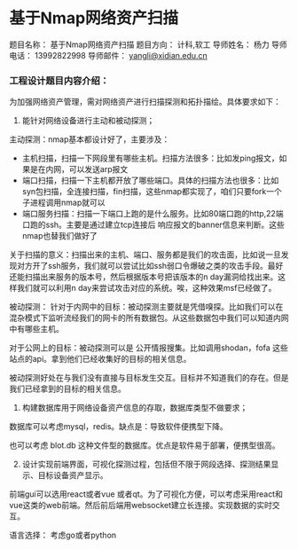 # 基于Nmap网络资产扫描

题目名称： 基于Nmap网络资产扫描
题目方向： 计科,软工
导师姓名： 杨力
导师电话： 13992822998
导师邮件： yangli@xidian.edu.cn

### 工程设计题目内容介绍：

为加强网络资产管理，需对网络资产进行扫描探测和拓扑描绘。具体要求如下：

1. 能针对网络设备进行主动和被动探测；

主动探测：nmap基本都设计好了，主要涉及：

- 主机扫描，扫描一下网段里有哪些主机。扫描方法很多：比如发ping报文，如果是在内网，可以发送arp报文
- 端口扫描，扫描一下主机都开放了哪些端口。具体的扫描方法也很多：比如syn包扫描，全连接扫描，fin扫描，这些nmap都实现了，咱们只要fork一个子进程调用nmap就可以
- 端口服务扫描：扫描一下端口上跑的是什么服务。比如80端口跑的http,22端口跑的ssh。主要是通过建立tcp连接后 响应报文的banner信息来判断。这些nmap也替我们做好了

关于扫描的意义：扫描出来的主机、端口、服务都是我们的攻击面，比如说一旦发现对方开了ssh服务，我们就可以尝试比如ssh弱口令爆破之类的攻击手段。最好还能扫描出来服务的版本号，然后根据版本号把该版本的n day漏洞给找出来。这样我们就可以利用n day来尝试攻击对应的系统。唉，这种效果msf已经做了。

被动探测：
针对于内网中的目标：被动探测主要就是凭借嗅探。比如我们可以在混杂模式下监听流经我们的网卡的所有数据包。从这些数据包中我们可以知道内网中有哪些主机。

对于公网上的目标：被动探测可以是 公开情报搜集。比如调用shodan，fofa 这些站点的api。拿到他们已经收集好的目标的相关信息。

被动探测好处在与我们没有直接与目标发生交互。目标并不知道我们的存在。但是我们已经拿到的目标的相关信息。

1. 构建数据库用于网络设备资产信息的存取，数据库类型不做要求；

数据库可以考虑mysql，redis。缺点是：导致软件便携型下降。

也可以考虑 blot.db 这种文件型的数据库。优点是软件易于部署，便携型很高。

2. 设计实现前端界面，可视化探测过程，包括但不限于网段选择、探测结果显示、目标设备资产显示。

前端gui可以选用react或者vue 或者qt。为了可视化方便，可以考虑采用react和vue这类的web前端。然后前后端用websocket建立长连接。实现数据的实时交互。


语言选择：
考虑go或者python

